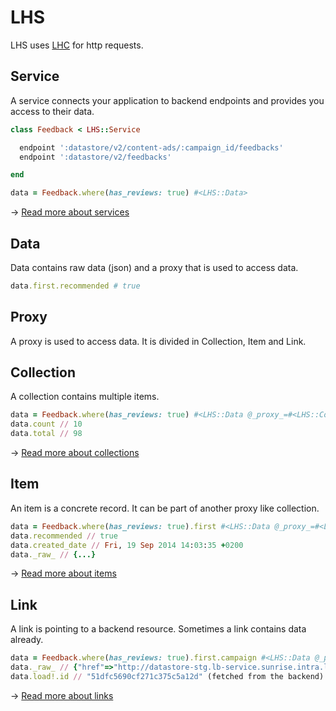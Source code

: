 LHS
===

LHS uses [LHC](//github.com/local-ch/LHC) for http requests.

## Service
A service connects your application to backend endpoints and provides you access to their data.

```ruby
class Feedback < LHS::Service

  endpoint ':datastore/v2/content-ads/:campaign_id/feedbacks'
  endpoint ':datastore/v2/feedbacks'

end

data = Feedback.where(has_reviews: true) #<LHS::Data>
```

→ [Read more about services](docs/services.md)

## Data
Data contains raw data (json) and a proxy that is used to access data.

```ruby
data.first.recommended # true
```

## Proxy
A proxy is used to access data. It is divided in Collection, Item and Link.

## Collection
A collection contains multiple items.

```ruby
data = Feedback.where(has_reviews: true) #<LHS::Data @_proxy_=#<LHS::Collection>>
data.count // 10
data.total // 98
```

→ [Read more about collections](docs/collections.md)

## Item
An item is a concrete record. It can be part of another proxy like collection.

```ruby
data = Feedback.where(has_reviews: true).first #<LHS::Data @_proxy_=#<LHS::Item>>
data.recommended // true
data.created_date // Fri, 19 Sep 2014 14:03:35 +0200
data._raw_ // {...}
```

→ [Read more about items](docs/items.md)

## Link
A link is pointing to a backend resource. Sometimes a link contains data already.

```ruby
data = Feedback.where(has_reviews: true).first.campaign #<LHS::Data @_proxy_=#<LHS::Link>>
data._raw_ // {"href"=>"http://datastore-stg.lb-service.sunrise.intra.local.ch/v2/content-ads/51dfc5690cf271c375c5a12d"}
data.load!.id // "51dfc5690cf271c375c5a12d" (fetched from the backend)
```

→ [Read more about links](docs/links.md)
